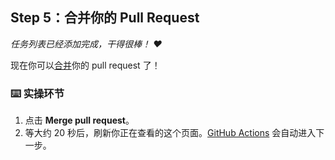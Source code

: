 <!--
  <<< Author notes: Step 5 >>>
  Start this step by acknowledging the previous step.
  Define terms and link to docs.github.com.
-->

## Step 5：合并你的 Pull Request

*任务列表已经添加完成，干得很棒！ :heart:*

现在你可以[合并](https://docs.github.com/get-started/quickstart/github-glossary#merge)你的 pull request 了！

### :keyboard: 实操环节

1. 点击 **Merge pull request**。
2. 等大约 20 秒后，刷新你正在查看的这个页面。[GitHub Actions](https://docs.github.com/en/actions) 会自动进入下一步。